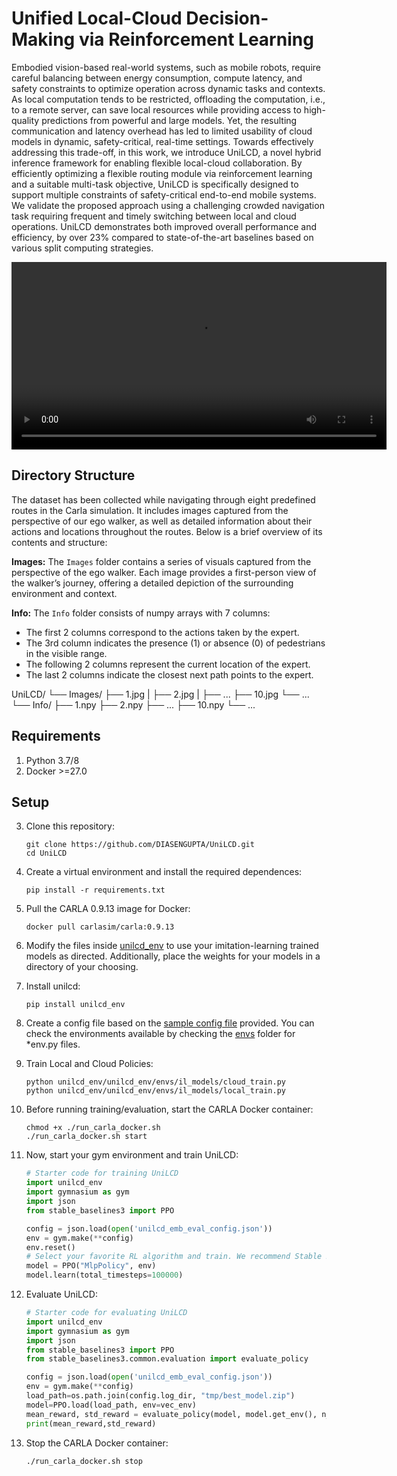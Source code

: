 # Unified Local-Cloud Decision-Making via Reinforcement Learning
Embodied vision-based real-world systems, such as mobile robots, require careful balancing between energy consumption, compute latency, and safety constraints to optimize operation across dynamic tasks and contexts. As local computation tends to be restricted, offloading the computation, i.e., to a remote server, can save local resources while providing access to high-quality predictions from powerful and large models. Yet, the resulting communication and latency overhead has led to limited usability of cloud models in dynamic, safety-critical, real-time settings. Towards effectively addressing this trade-off, in this work, we introduce UniLCD, a novel hybrid inference framework for enabling flexible local-cloud collaboration. By efficiently optimizing a flexible routing module via reinforcement learning and a suitable multi-task objective, UniLCD is specifically designed to support multiple constraints of safety-critical end-to-end mobile systems. We validate the proposed approach using a challenging crowded navigation task requiring frequent and timely switching between local and cloud operations. UniLCD demonstrates both improved overall performance and efficiency, by over 23\% compared to state-of-the-art baselines based on various split computing strategies. 

<video width="600" controls autoplay>
  <source src="assets/ECCV_final.mp4" type="video/mp4">
</video>

## Directory Structure
The dataset has been collected while navigating through eight predefined routes in the Carla simulation. It includes images captured from the perspective of our ego walker, as well as detailed information about their actions and locations throughout the routes. Below is a brief overview of its contents and structure:

**Images:** The `Images` folder contains a series of visuals captured from the perspective of the ego walker. Each image provides a first-person view of the walker’s journey, offering a detailed depiction of the surrounding environment and context.

**Info:** The `Info` folder consists of numpy arrays with 7 columns:
  - The first 2 columns correspond to the actions taken by the expert.
  - The 3rd column indicates the presence (1) or absence (0) of pedestrians in the visible range.
  - The following 2 columns represent the current location of the expert.
  - The last 2 columns indicate the closest next path points to the expert.

UniLCD/ 
└──  Images/ 
    ├── 1.jpg |
    ├── 2.jpg |
    ├── ... 
    ├── 10.jpg 
    └── ... 
└── Info/ 
    ├── 1.npy 
    ├── 2.npy 
    ├── ... 
    ├── 10.npy 
    └── ...

## Requirements
1. Python 3.7/8
2. Docker >=27.0

## Setup
3. Clone this repository: 
    ```
    git clone https://github.com/DIASENGUPTA/UniLCD.git
    cd UniLCD
    ```
2. Create a virtual environment and install the required dependences:
    ```
    pip install -r requirements.txt
    ```
3. Pull the CARLA 0.9.13 image for Docker:
    ```
    docker pull carlasim/carla:0.9.13
    ```
4. Modify the files inside [unilcd_env](unilcd_env/envs/il_models/) to use your imitation-learning trained models as directed. Additionally, place the weights for your models in a directory of your choosing.
5. Install unilcd:
    ```
    pip install unilcd_env
    ```
6. Create a config file based on the [sample config file](unilcd_emb_eval_config.json) provided. You can check the environments available by checking the [envs](unilcd_env/envs/) folder for *env.py files.
7. Train Local and Cloud Policies:
   ```
   python unilcd_env/unilcd_env/envs/il_models/cloud_train.py
   python unilcd_env/unilcd_env/envs/il_models/local_train.py
   ```
9. Before running training/evaluation, start the CARLA Docker container:
    ```
    chmod +x ./run_carla_docker.sh
    ./run_carla_docker.sh start
    ```
10. Now, start your gym environment and train UniLCD:
    ```python
    # Starter code for training UniLCD
    import unilcd_env
    import gymnasium as gym
    import json
    from stable_baselines3 import PPO

    config = json.load(open('unilcd_emb_eval_config.json'))
    env = gym.make(**config)
    env.reset()
    # Select your favorite RL algorithm and train. We recommend Stable Baselines3 for its integration with Gymnasium
    model = PPO("MlpPolicy", env)
    model.learn(total_timesteps=100000)
    ```

11. Evaluate UniLCD:
    ```python
    # Starter code for evaluating UniLCD
    import unilcd_env
    import gymnasium as gym
    import json
    from stable_baselines3 import PPO
    from stable_baselines3.common.evaluation import evaluate_policy

    config = json.load(open('unilcd_emb_eval_config.json'))
    env = gym.make(**config)
    load_path=os.path.join(config.log_dir, "tmp/best_model.zip")
    model=PPO.load(load_path, env=vec_env)
    mean_reward, std_reward = evaluate_policy(model, model.get_env(), n_eval_episodes=3)
    print(mean_reward,std_reward)
    ```

12. Stop the CARLA Docker container:
    ```
    ./run_carla_docker.sh stop
    ```
